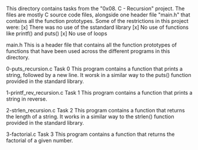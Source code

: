 This directory contains tasks from the "0x08. C - Recursion" project.
The files are mostly C source code files, alongside one header file "main.h" that contains all the function prototypes.
Some of the restrictions in this project were:
[x] There was no use of the sstandard library
[x] No use of functions like printf() and puts()
[x] No use of loops


main.h
This is a header file that contains all the function prototypes of functions that have been used across the different programs in this directory.

0-puts_recursion.c
Task 0
This program contains a function that prints a string, followed by a new line. It worsk in a similar way to the puts() function provided in the standard library.

1-printf_rev_recursion.c
Task 1
This program contains a function that prints a string in reverse.

2-strlen_recursion.c
Task 2
This program contains a function that returns the length of a string. It works in a similar way to the strlen() function provided in the standard library.

3-factorial.c
Task 3
This program contains a function that returns the factorial of a given number.
